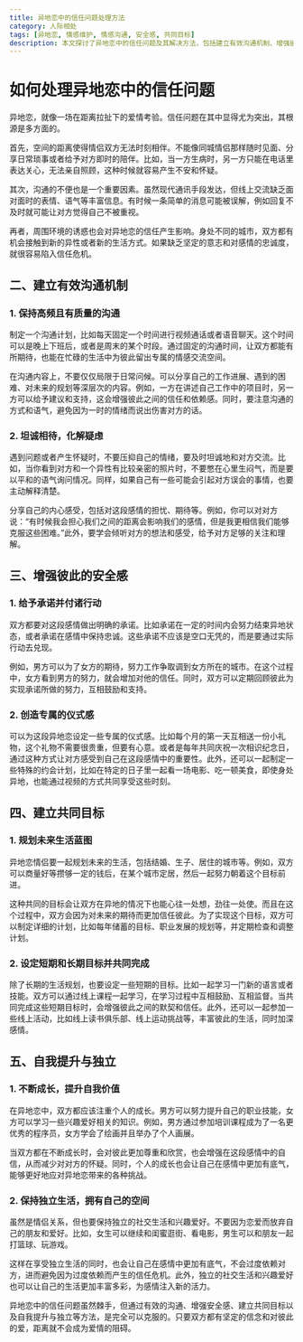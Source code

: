 ```yaml
---
title: 异地恋中的信任问题处理方法
category: 人际相处
tags: [异地恋, 情感维护, 情感沟通, 安全感, 共同目标]
description: 本文探讨了异地恋中的信任问题及其解决方法，包括建立有效沟通机制、增强彼此安全感、建立共同目标以及自我提升与独立等方面，帮助异地情侣更好地维护感情。
---
```


# 如何处理异地恋中的信任问题

异地恋，就像一场在距离拉扯下的爱情考验。信任问题在其中显得尤为突出，其根源是多方面的。

首先，空间的距离使得情侣双方无法时刻相伴。不能像同城情侣那样随时见面、分享日常琐事或者给予对方即时的陪伴。比如，当一方生病时，另一方只能在电话里表达关心，无法亲自照顾，这种时候就容易产生不安和怀疑。

其次，沟通的不便也是一个重要因素。虽然现代通讯手段发达，但线上交流缺乏面对面时的表情、语气等丰富信息。有时候一条简单的消息可能被误解，例如回复不及时就可能让对方觉得自己不被重视。

再者，周围环境的诱惑也会对异地恋的信任产生影响。身处不同的城市，双方都有机会接触到新的异性或者新的生活方式。如果缺乏坚定的意志和对感情的忠诚度，就很容易陷入信任危机。

## 二、建立有效沟通机制

### 1. 保持高频且有质量的沟通
制定一个沟通计划，比如每天固定一个时间进行视频通话或者语音聊天。这个时间可以是晚上下班后，或者是周末的某个时段。通过固定的沟通时间，让双方都能有所期待，也能在忙碌的生活中为彼此留出专属的情感交流空间。

在沟通内容上，不要仅仅局限于日常问候。可以分享自己的工作进展、遇到的困难、对未来的规划等深层次的内容。例如，一方在讲述自己工作中的项目时，另一方可以给予建议和支持，这会增强彼此之间的信任和依赖感。同时，要注意沟通的方式和语气，避免因为一时的情绪而说出伤害对方的话。

### 2. 坦诚相待，化解疑虑
遇到问题或者产生怀疑时，不要压抑自己的情绪，要及时坦诚地和对方交流。比如，当你看到对方和一个异性有比较亲密的照片时，不要憋在心里生闷气，而是要以平和的语气询问情况。同样，如果自己有一些可能会引起对方误会的事情，也要主动解释清楚。

分享自己的内心感受，包括对这段感情的担忧、期待等。例如，你可以对对方说：“有时候我会担心我们之间的距离会影响我们的感情，但是我更相信我们能够克服这些困难。”此外，要学会倾听对方的想法和感受，给予对方足够的关注和理解。

## 三、增强彼此的安全感

### 1. 给予承诺并付诸行动
双方都要对这段感情做出明确的承诺。比如承诺在一定的时间内会努力结束异地状态，或者承诺在感情中保持忠诚。这些承诺不应该是空口无凭的，而是要通过实际行动去兑现。

例如，男方可以为了女方的期待，努力工作争取调到女方所在的城市。在这个过程中，女方看到男方的努力，就会增加对他的信任。同时，双方可以定期回顾彼此为实现承诺所做的努力，互相鼓励和支持。

### 2. 创造专属的仪式感
可以为这段异地恋设定一些专属的仪式感。比如每个月的第一天互相送一份小礼物，这个礼物不需要很贵重，但要有心意。或者是每年共同庆祝一次相识纪念日，通过这种方式让对方感受到自己在这段感情中的重要性。此外，还可以一起制定一些特殊的约会计划，比如在特定的日子里一起看一场电影、吃一顿美食，即使身处异地，也能通过视频的方式共同享受这些时刻。

## 四、建立共同目标

### 1. 规划未来生活蓝图
异地恋情侣要一起规划未来的生活，包括结婚、生子、居住的城市等。例如，双方可以商量好等攒够一定的钱后，在某个城市定居，然后一起努力朝着这个目标前进。

这种共同的目标会让双方在异地的情况下也能心往一处想，劲往一处使。而且在这个过程中，双方会因为对未来的期待而更加信任彼此。为了实现这个目标，双方可以制定详细的计划，比如每年储蓄的目标、职业发展的规划等，并定期检查和调整计划。

### 2. 设定短期和长期目标并共同完成
除了长期的生活规划，也要设定一些短期的目标。比如一起学习一门新的语言或者技能。双方可以通过线上课程一起学习，在学习过程中互相鼓励、互相监督。当共同完成这些短期目标时，会增强彼此之间的默契和信任。此外，还可以一起参加一些线上活动，比如线上读书俱乐部、线上运动挑战等，丰富彼此的生活，同时加深感情。

## 五、自我提升与独立

### 1. 不断成长，提升自我价值
在异地恋中，双方都应该注重个人的成长。男方可以努力提升自己的职业技能，女方可以学习一些兴趣爱好相关的知识。例如，男方通过参加培训课程成为了一名更优秀的程序员，女方学会了绘画并且举办了个人画展。

当双方都在不断成长时，会对彼此更加尊重和欣赏，也会增强在这段感情中的自信，从而减少对对方的怀疑。同时，个人的成长也会让自己在感情中更加有底气，能够更好地应对异地恋带来的各种挑战。

### 2. 保持独立生活，拥有自己的空间
虽然是情侣关系，但也要保持独立的社交生活和兴趣爱好。不要因为恋爱而放弃自己的朋友和爱好。比如，女生可以继续和闺蜜逛街、看电影，男生可以和朋友一起打篮球、玩游戏。

这样在享受独立生活的同时，也会让自己在感情中更加有底气，不会过度依赖对方，进而避免因为过度依赖而产生的信任危机。此外，独立的社交生活和兴趣爱好也可以让自己的生活更加丰富多彩，为感情注入新的活力。

异地恋中的信任问题虽然棘手，但通过有效的沟通、增强安全感、建立共同目标以及自我提升与独立等方法，是完全可以克服的。只要双方都有坚定的信念和对彼此的爱，距离就不会成为爱情的阻碍。